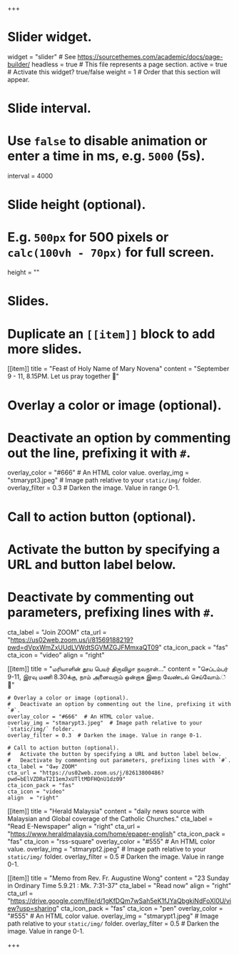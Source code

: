 +++
# Slider widget.
widget = "slider"  # See https://sourcethemes.com/academic/docs/page-builder/
headless = true  # This file represents a page section.
active = true  # Activate this widget? true/false
weight = 1  # Order that this section will appear.

# Slide interval.
# Use `false` to disable animation or enter a time in ms, e.g. `5000` (5s).
interval = 4000

# Slide height (optional).
# E.g. `500px` for 500 pixels or `calc(100vh - 70px)` for full screen.
height = ""

# Slides.
# Duplicate an `[[item]]` block to add more slides.
[[item]]
  title = "Feast of Holy Name of Mary Novena"
  content = "September 9 - 11, 8.15PM. Let us pray together :pray:"

  # Overlay a color or image (optional).
  #   Deactivate an option by commenting out the line, prefixing it with `#`.
  overlay_color = "#666"  # An HTML color value.
  overlay_img = "stmarypt3.jpeg"  # Image path relative to your `static/img/` folder.
  overlay_filter = 0.3  # Darken the image. Value in range 0-1.

  # Call to action button (optional).
  #   Activate the button by specifying a URL and button label below.
  #   Deactivate by commenting out parameters, prefixing lines with `#`.
  cta_label = "Join ZOOM"
  cta_url = "https://us02web.zoom.us/j/81569188219?pwd=dVpxWmZxUUdLVWdtSGVMZGJFMmxaQT09"
  cta_icon_pack = "fas"
  cta_icon = "video"
  align  = "right"


  [[item]]
    title = "மரியாளின் தூய பெயர் திருவிழா நவநாள்..."
    content = "செப்டம்பர் 9-11, இரவு மணி 8.30க்கு, நாம் அனைவரும் ஒன்றாக இறை வேண்டல் செய்வோம்.் :pray:"

    # Overlay a color or image (optional).
    #   Deactivate an option by commenting out the line, prefixing it with `#`.
    overlay_color = "#666"  # An HTML color value.
    overlay_img = "stmarypt3.jpeg"  # Image path relative to your `static/img/` folder.
    overlay_filter = 0.3  # Darken the image. Value in range 0-1.

    # Call to action button (optional).
    #   Activate the button by specifying a URL and button label below.
    #   Deactivate by commenting out parameters, prefixing lines with `#`.
    cta_label = "சேர ZOOM"
    cta_url = "https://us02web.zoom.us/j/82613800486?pwd=bElVZDRaT2I1emJxUTltMDFHQnU1dz09"
    cta_icon_pack = "fas"
    cta_icon = "video"
    align  = "right"

[[item]]
  title = "Herald Malaysia"
  content = "daily news source with Malaysian and Global coverage of the Catholic Churches."
  cta_label = "Read E-Newspaper"
  align = "right"
  cta_url = "https://www.heraldmalaysia.com/home/epaper-english"
  cta_icon_pack = "fas"
  cta_icon = "rss-square"
  overlay_color = "#555"  # An HTML color value.
  overlay_img = "stmarypt2.jpeg"  # Image path relative to your `static/img/` folder.
  overlay_filter = 0.5  # Darken the image. Value in range 0-1.

[[item]]
  title = "Memo from Rev. Fr. Augustine Wong"
  content = "23 Sunday in Ordinary Time 5.9.21 :  Mk. 7:31-37"
  cta_label = "Read now"
  align = "right"
  cta_url = "https://drive.google.com/file/d/1gKfDQm7wSah5eK1fJYaQbgkiNdFoXl0U/view?usp=sharing"
  cta_icon_pack = "fas"
  cta_icon = "pen"
  overlay_color = "#555"  # An HTML color value.
  overlay_img = "stmarypt1.jpeg"  # Image path relative to your `static/img/` folder.
  overlay_filter = 0.5  # Darken the image. Value in range 0-1.

+++

